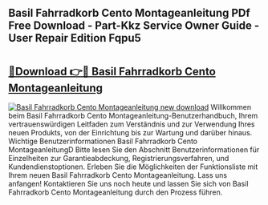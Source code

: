 ## Basil Fahrradkorb Cento Montageanleitung PDf Free Download - Part-Kkz Service Owner Guide - User Repair Edition Fqpu5

# <h2><a href="http://df8tduk.blite.top/?on=Basil+Fahrradkorb+Cento+Montageanleitung">🔗Download 👉🔴 Basil Fahrradkorb Cento Montageanleitung</a></h2>

[![Basil Fahrradkorb Cento Montageanleitung new download](https://i.imgur.com/lujVjoI.png)](http://df8tduk.blite.top/?on=Basil+Fahrradkorb+Cento+Montageanleitung)
Willkommen beim Basil Fahrradkorb Cento Montageanleitung-Benutzerhandbuch, Ihrem vertrauenswürdigen Leitfaden zum Verständnis und zur Verwendung Ihres neuen Produkts, von der Einrichtung bis zur Wartung und darüber hinaus. Wichtige Benutzerinformationen Basil Fahrradkorb Cento MontageanleitungD Bitte lesen Sie den Abschnitt Benutzerinformationen für Einzelheiten zur Garantieabdeckung, Registrierungsverfahren, und Kundendienstoptionen. Erleben Sie die Möglichkeiten der Funktionsliste mit Ihrem neuen Basil Fahrradkorb Cento Montageanleitung. Lass uns anfangen! Kontaktieren Sie uns noch heute und lassen Sie sich von Basil Fahrradkorb Cento Montageanleitung durch den Prozess führen.
